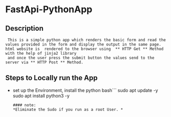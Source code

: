 # FastApi-PythonApp

## Description
     This is a simple python app which renders the basic form and read the values provided in the form and display the output in the same page. html website is  rendered to the browser using  ** HTTP Get ** Method with the help of jinja2 library
     and once the user press the submit button the values send to the server via ** HTTP Post ** Method.

## Steps to Locally run the App
* set up the Environment,
 install the python 
    bash```
       sudo apt update -y 
       sudo apt install python3 -y
    ```
  #### note:
  *Eliminate the Sudo if you run as a root User. *
